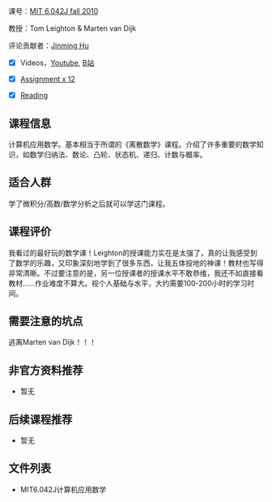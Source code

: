 课号：[MIT 6.042J fall 2010](https://ocw.mit.edu/courses/electrical-engineering-and-computer-science/6-042j-mathematics-for-computer-science-fall-2010/)

教授：Tom Leighton & Marten van Dijk

评论贡献者：[Jinming Hu](https://conanhujinming.github.io/)

- [X] Videos，[Youtube](https://www.youtube.com/watch?v=L3LMbpZIKhQ&list=PLB7540DEDD482705B), [B站](https://search.bilibili.com/all?keyword=6.042j&from_source=webtop_search&spm_id_from=333.851)

- [X] [Assignment x 12](https://ocw.mit.edu/courses/electrical-engineering-and-computer-science/6-042j-mathematics-for-computer-science-fall-2010/assignments/)
- [X] [Reading](https://ocw.mit.edu/courses/electrical-engineering-and-computer-science/6-042j-mathematics-for-computer-science-fall-2010/readings/)

## 课程信息

计算机应用数学。基本相当于所谓的《离散数学》课程。介绍了许多重要的数学知识，如数学归纳法、数论、凸轮、状态机、递归、计数与概率。

## 适合人群

学了微积分/高数/数学分析之后就可以学这门课程。

## 课程评价

我看过的最好玩的数学课！Leighton的授课能力实在是太强了，真的让我感受到了数学的乐趣，又印象深刻地学到了很多东西，让我五体投地的神课！教材也写得非常清晰。不过要注意的是，另一位授课者的授课水平不敢恭维，我还不如直接看教材......作业难度不算大。视个人基础与水平，大约需要100-200小时的学习时间。

## 需要注意的坑点

逃离Marten van Dijk！！！

## 非官方资料推荐

- 暂无

## 后续课程推荐

- 暂无

## 文件列表

- MIT6.042J计算机应用数学
